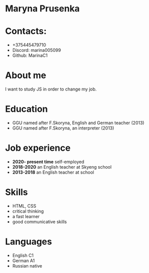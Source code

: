 # Maryna Prusenka 

# Contacts:
* +375445479710
* Discord: marina005099
* Github: MarinaC1

# About me
I want to study JS in order to change my job. 

# Education
* GGU named after F.Skoryna, English and German teacher (2013)
* GGU named after F.Skoryna, an interpreter (2013)

# Job experience
* **2020- present time** self-employed
* **2018-2020** an English teacher at Skyeng school
* **2013-2018** an English teacher at school
  
# Skills 
* HTML, CSS
* critical thinking
* a fast learner
* good communicative skills
  
# Languages
* English C1
* German A1
* Russian native


